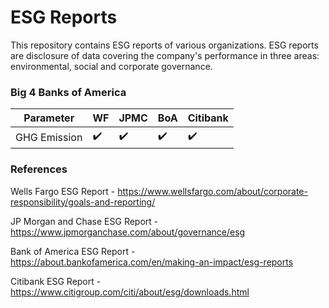 # ESG Reports

This repository contains ESG reports of various organizations. ESG reports are disclosure of data covering the company's performance in three areas: environmental, social and corporate governance.

### Big 4 Banks of America

| Parameter | WF | JPMC | BoA | Citibank |
| -----     |--- |----  |---- |------    |
|GHG Emission | :heavy_check_mark: | :heavy_check_mark:  | :heavy_check_mark: | :heavy_check_mark: 




### References
Wells Fargo ESG Report - https://www.wellsfargo.com/about/corporate-responsibility/goals-and-reporting/

JP Morgan and Chase ESG Report - https://www.jpmorganchase.com/about/governance/esg

Bank of America ESG Report - https://about.bankofamerica.com/en/making-an-impact/esg-reports

Citibank ESG Report - https://www.citigroup.com/citi/about/esg/downloads.html
